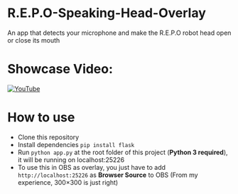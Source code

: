 # R.E.P.O-Speaking-Head-Overlay
An app that detects your microphone and make the R.E.P.O robot head open or close its mouth

# Showcase Video:
[![YouTube](https://i.ytimg.com/vi/q6A8Z27x5aI/hqdefault.jpg)](https://youtu.be/q6A8Z27x5aI?si=ZLEUqJu5vPDpDXdG)

# How to use
- Clone this repository
- Install dependencies 
  `pip install flask`
- Run `python app.py` at the root folder of this project (**Python 3 required**), it will be running on localhost:25226
- To use this in OBS as overlay, you just have to add `http://localhost:25226` as **Browser Source** to OBS (From my experience, 300×300 is just right)